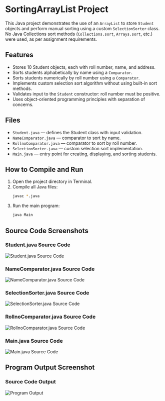 # SortingArrayList Project

This Java project demonstrates the use of an `ArrayList` to store `Student` objects and perform manual sorting using a custom `SelectionSorter` class.  
No Java Collections sort methods (`Collections.sort`, `Arrays.sort`, etc.) were used, as per assignment requirements.

## Features
- Stores 10 Student objects, each with roll number, name, and address.
- Sorts students alphabetically by name using a `Comparator`.
- Sorts students numerically by roll number using a `Comparator`.
- Implements custom selection sort algorithm without using built-in sort methods.
- Validates input to the `Student` constructor: roll number must be positive.
- Uses object-oriented programming principles with separation of concerns.

## Files
- `Student.java` — defines the Student class with input validation.
- `NameComparator.java` — comparator to sort by name.
- `RollnoComparator.java` — comparator to sort by roll number.
- `SelectionSorter.java` — custom selection sort implementation.
- `Main.java` — entry point for creating, displaying, and sorting students.

## How to Compile and Run
1. Open the project directory in Terminal.
2. Compile all Java files:
    ```bash
    javac *.java
    ```
3. Run the main program:
    ```bash
    java Main
    ```

## Source Code Screenshots

### Student.java Source Code
![Student.java Source Code](Screenshots/Student.png)

### NameComparator.java Source Code
![NameComparator.java Source Code](Screenshots/NameComparator.png)

### SelectionSorter.java Source Code
![SelectionSorter.java Source Code](Screenshots/SelectionSorter.png)

### RollnoComparator.java Source Code
![RollnoComparator.java Source Code](Screenshots/RollnoComparator.png)

### Main.java Source Code
![Main.java Source Code](Screenshots/Main.png)

## Program Output Screenshot

### Source Code Output
![Program Output](Screenshots/MainOutput.png)